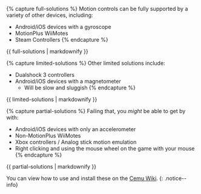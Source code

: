 {% capture full-solutions %}
Motion controls can be fully supported by a variety of other devices, including:
- Android/iOS devices with a gyroscope
- MotionPlus WiiMotes
- Steam Controllers
{% endcapture %}
<div class="notice--success">{{ full-solutions | markdownify }}</div>

{% capture limited-solutions %}
Other limited solutions include:
- Dualshock 3 controllers
- Android/iOS devices with a magnetometer
  - Will be slow and sluggish
{% endcapture %}
<div class="notice--warning">{{ limited-solutions | markdownify }}</div>

{% capture partial-solutions %}
Failing that, you _might_ be able to get by with:
- Android/iOS devices with only an accelerometer
- Non-MotionPlus WiiMotes
- Xbox controllers / Analog stick motion emulation
- Right clicking and using the mouse wheel on the game with your mouse
{% endcapture %}
<div class="notice--danger">{{ partial-solutions | markdownify }}</div>

You can view how to use and install these on the [Cemu Wiki](https://wiki.cemu.info/wiki/Motion_Controls).
{: .notice--info}
